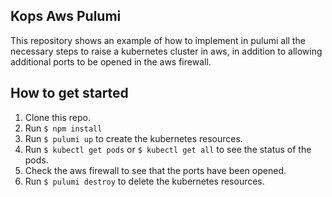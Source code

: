 ## Kops Aws Pulumi

This repository shows an example of how to implement in pulumi all the necessary steps to raise a kubernetes cluster in aws, in addition to allowing additional ports to be opened in the aws firewall.

## How to get started

1. Clone this repo.
2. Run `$ npm install`
3. Run `$ pulumi up` to create the kubernetes resources.
4. Run `$ kubectl get pods` or `$ kubectl get all` to see the status of the pods.
5. Check the aws firewall to see that the ports have been opened.
6. Run `$ pulumi destroy` to delete the kubernetes resources.


